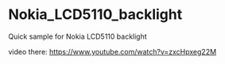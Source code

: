 # Nokia_LCD5110_backlight
Quick sample for Nokia LCD5110 backlight

video there: https://www.youtube.com/watch?v=zxcHpxeg22M
